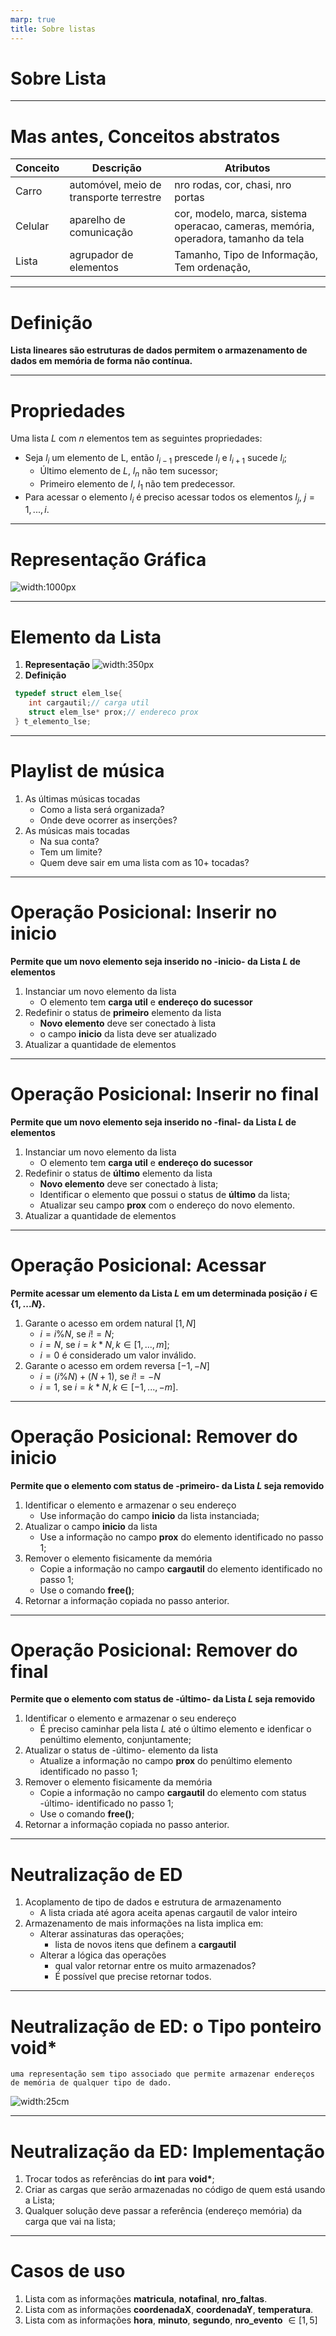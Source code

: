 ```yaml
---
marp: true
title: Sobre listas
---
```

# Sobre Lista

---
# Mas antes, Conceitos abstratos

| Conceito      | Descrição     | Atributos      |
| -----------   | -----------   | ---            |
| Carro         | automóvel, meio de transporte terrestre              |  nro rodas, cor, chasi, nro portas              |
| Celular       |  aparelho de comunicação| cor, modelo, marca,  sistema operacao, cameras, memória,  operadora, tamanho da tela |
| Lista         | agrupador de elementos |  Tamanho, Tipo de Informação, Tem ordenação, 



---

# Definição
__Lista lineares são estruturas de dados permitem o armazenamento de dados em memória de forma não contínua.__

----
# Propriedades
Uma lista $L$ com $n$ elementos tem as seguintes propriedades:

* Seja $l_i$ um elemento de L, então $l_{i-1}$ prescede $l_i$ e $l_{i+1}$ sucede $l_i$;
    * Último elemento de $L$, $l_n$ não tem sucessor;
    * Primeiro elemento de $l$, $l_1$ não tem predecessor.
* Para acessar o elemento $l_i$ é preciso acessar todos os elementos $l_j$, $j=1,...,i$.


----
# Representação Gráfica

![width:1000px](imgs/representa.svg)

---
# Elemento da Lista
1. __Representação__ 
![width:350px](imgs/elemento_lse.svg)
2. __Definição__                           
```C                                                        
 typedef struct elem_lse{                          
    int cargautil;// carga util            
    struct elem_lse* prox;// endereco prox 
 } t_elemento_lse;                                        
 ```                                       

----
# Playlist de música 

1. As últimas músicas tocadas
    * Como a lista será organizada?
    * Onde deve ocorrer as inserções?
2. As músicas mais tocadas
    * Na sua conta?
    * Tem um limite?
    * Quem deve sair em uma lista com as 10+ tocadas?

---
# Operação Posicional: Inserir no **inicio**
__Permite que um novo elemento seja inserido no -inicio- da Lista $L$ de elementos__
1. Instanciar um novo elemento da lista
    * O elemento tem __carga util__ e __endereço do sucessor__
2. Redefinir o status de __primeiro__ elemento da lista
    * __Novo elemento__ deve ser conectado à lista
    * o campo __inicio__ da lista deve ser atualizado  
3. Atualizar a quantidade de elementos

---
# Operação Posicional: Inserir no **final**
__Permite que um novo elemento seja inserido no -final- da Lista $L$ de elementos__
1. Instanciar um novo elemento da lista
    * O elemento tem __carga util__ e __endereço do sucessor__
2. Redefinir o status de __último__ elemento da lista
    * __Novo elemento__ deve ser conectado à lista;
    * Identificar o elemento que possui o status de __último__ da lista;
    * Atualizar seu campo __prox__ com o endereço do novo elemento. 
3. Atualizar a quantidade de elementos

---
# Operação Posicional: Acessar
__Permite acessar um elemento da Lista $L$ em um determinada posição $i \in \{1,...N\}$.__

1. Garante o acesso em ordem natural $[1,N]$
    * $i = i \% N$, se $i != N$;
    * $i = N$, se $i = k*N, k \in [1,...,m]$;
    * $i = 0$ é considerado um valor inválido. 
2. Garante o acesso em ordem reversa $[-1,-N]$
    * $i = (i \% N) + (N+1)$, se $i != -N$
    * $i = 1$, se $i = k*N, k \in [-1,...,-m]$. 

---
# Operação Posicional: Remover do __inicio__

__Permite que o elemento com status de -primeiro- da Lista $L$ seja removido__

1. Identificar o elemento e armazenar o seu endereço
    * Use informação do campo __inicio__ da lista instanciada;
2. Atualizar o campo __inicio__ da lista
    * Use a informação no campo __prox__ do elemento identificado no passo 1;
3. Remover o elemento fisicamente da memória
    * Copie a informação no campo __cargautil__ do elemento identificado no passo 1;
    * Use o comando __free()__;
4. Retornar a informação copiada no passo anterior.


---
# Operação Posicional: Remover do __final__

__Permite que o elemento com status de -último- da Lista $L$ seja removido__

1. Identificar o elemento e armazenar o seu endereço
    * É preciso caminhar pela lista $L$ até o último elemento e idenficar o penúltimo elemento, conjuntamente;
2. Atualizar o status de -último- elemento da lista
    * Atualize a informação no campo __prox__ do penúltimo elemento identificado no passo 1;
3. Remover o elemento fisicamente da memória
    * Copie a informação no campo __cargautil__ do elemento com status -último- identificado no passo 1;
    * Use o comando __free()__;
4. Retornar a informação copiada no passo anterior.

----
# Neutralização de ED

1. Acoplamento de tipo de dados e estrutura de armazenamento
    * A lista criada até agora aceita apenas cargautil de valor inteiro
2. Armazenamento de mais informações na lista implica em:
    - Alterar assinaturas das operações;
        - lista de novos itens que definem a __cargautil__
    - Alterar a lógica das operações
        - qual valor retornar entre os muito armazenados?
        - É possível que precise retornar todos.

----
# Neutralização de ED: o Tipo ponteiro void*

    uma representação sem tipo associado que permite armazenar endereços de memória de qualquer tipo de dado.


![width:25cm](imgs/void.svg)

---
# Neutralização da ED: Implementação

1. Trocar todos as referências do __int__ para __void*__;
2. Criar as cargas que serão armazenadas no código de quem está usando a Lista;
3. Qualquer solução deve passar a referência (endereço memória) da carga que vai na lista;

---
# Casos de uso

1. Lista com as informações __matricula__, __notafinal__, __nro_faltas__.
2. Lista com as informações __coordenadaX__, __coordenadaY__, __temperatura__.
3. Lista com as informações __hora__, __minuto__, __segundo__, __nro_evento__ $\in [1,5]$ 